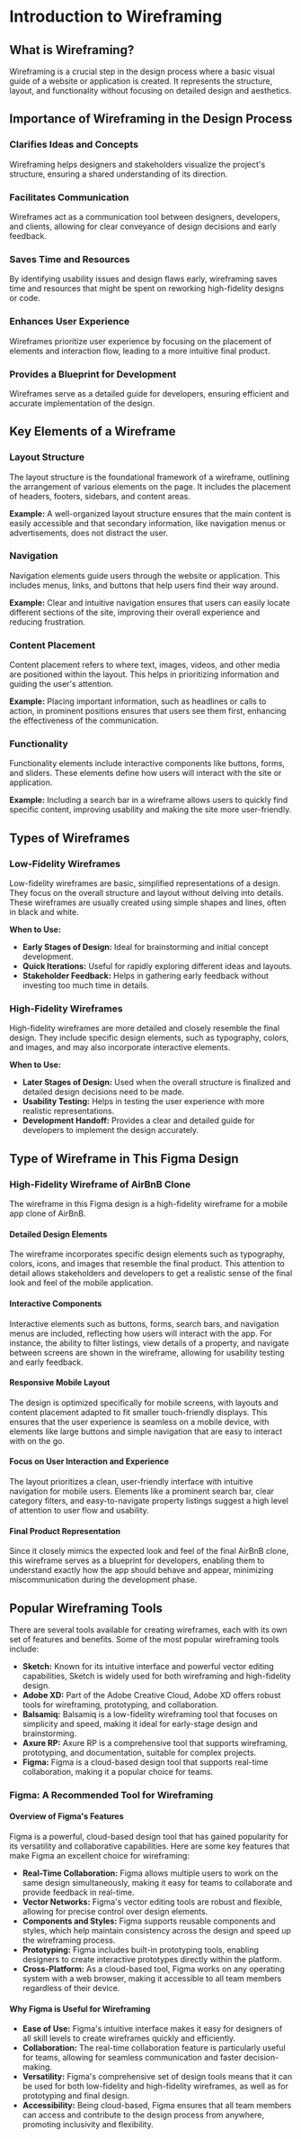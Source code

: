 # Introduction to Wireframing

## What is Wireframing?

Wireframing is a crucial step in the design process where a basic visual guide of a website or application is created. It represents the structure, layout, and functionality without focusing on detailed design and aesthetics.

## Importance of Wireframing in the Design Process

### Clarifies Ideas and Concepts
Wireframing helps designers and stakeholders visualize the project's structure, ensuring a shared understanding of its direction.

### Facilitates Communication
Wireframes act as a communication tool between designers, developers, and clients, allowing for clear conveyance of design decisions and early feedback.

### Saves Time and Resources
By identifying usability issues and design flaws early, wireframing saves time and resources that might be spent on reworking high-fidelity designs or code.

### Enhances User Experience
Wireframes prioritize user experience by focusing on the placement of elements and interaction flow, leading to a more intuitive final product.

### Provides a Blueprint for Development
Wireframes serve as a detailed guide for developers, ensuring efficient and accurate implementation of the design.

## Key Elements of a Wireframe

### Layout Structure
The layout structure is the foundational framework of a wireframe, outlining the arrangement of various elements on the page. It includes the placement of headers, footers, sidebars, and content areas.

**Example:** A well-organized layout structure ensures that the main content is easily accessible and that secondary information, like navigation menus or advertisements, does not distract the user.

### Navigation
Navigation elements guide users through the website or application. This includes menus, links, and buttons that help users find their way around.

**Example:** Clear and intuitive navigation ensures that users can easily locate different sections of the site, improving their overall experience and reducing frustration.

### Content Placement
Content placement refers to where text, images, videos, and other media are positioned within the layout. This helps in prioritizing information and guiding the user's attention.

**Example:** Placing important information, such as headlines or calls to action, in prominent positions ensures that users see them first, enhancing the effectiveness of the communication.

### Functionality
Functionality elements include interactive components like buttons, forms, and sliders. These elements define how users will interact with the site or application.

**Example:** Including a search bar in a wireframe allows users to quickly find specific content, improving usability and making the site more user-friendly.

## Types of Wireframes

### Low-Fidelity Wireframes
Low-fidelity wireframes are basic, simplified representations of a design. They focus on the overall structure and layout without delving into details. These wireframes are usually created using simple shapes and lines, often in black and white.

**When to Use:**
- **Early Stages of Design:** Ideal for brainstorming and initial concept development.
- **Quick Iterations:** Useful for rapidly exploring different ideas and layouts.
- **Stakeholder Feedback:** Helps in gathering early feedback without investing too much time in details.

### High-Fidelity Wireframes
High-fidelity wireframes are more detailed and closely resemble the final design. They include specific design elements, such as typography, colors, and images, and may also incorporate interactive elements.

**When to Use:**
- **Later Stages of Design:** Used when the overall structure is finalized and detailed design decisions need to be made.
- **Usability Testing:** Helps in testing the user experience with more realistic representations.
- **Development Handoff:** Provides a clear and detailed guide for developers to implement the design accurately.

## Type of Wireframe in This Figma Design

### High-Fidelity Wireframe of AirBnB Clone

The wireframe in this Figma design is a high-fidelity wireframe for a mobile app clone of AirBnB.

#### Detailed Design Elements
The wireframe incorporates specific design elements such as typography, colors, icons, and images that resemble the final product.
This attention to detail allows stakeholders and developers to get a realistic sense of the final look and feel of the mobile application.

#### Interactive Components
Interactive elements such as buttons, forms, search bars, and navigation menus are included, reflecting how users will interact with the app.
For instance, the ability to filter listings, view details of a property, and navigate between screens are shown in the wireframe,
allowing for usability testing and early feedback.

#### Responsive Mobile Layout
The design is optimized specifically for mobile screens, with layouts and content placement adapted to fit smaller touch-friendly displays.
This ensures that the user experience is seamless on a mobile device, with elements like large buttons and simple navigation that are easy to
interact with on the go.

#### Focus on User Interaction and Experience
The layout prioritizes a clean, user-friendly interface with intuitive navigation for mobile users. Elements like a prominent search bar,
clear category filters, and easy-to-navigate property listings suggest a high level of attention to user flow and usability.

#### Final Product Representation
Since it closely mimics the expected look and feel of the final AirBnB clone, this wireframe serves as a blueprint for developers,
enabling them to understand exactly how the app should behave and appear, minimizing miscommunication during the development phase.

## Popular Wireframing Tools

There are several tools available for creating wireframes, each with its own set of features and benefits. Some of the most popular wireframing tools include:

- **Sketch:** Known for its intuitive interface and powerful vector editing capabilities, Sketch is widely used for both wireframing and high-fidelity design.
- **Adobe XD:** Part of the Adobe Creative Cloud, Adobe XD offers robust tools for wireframing, prototyping, and collaboration.
- **Balsamiq:** Balsamiq is a low-fidelity wireframing tool that focuses on simplicity and speed, making it ideal for early-stage design and brainstorming.
- **Axure RP:** Axure RP is a comprehensive tool that supports wireframing, prototyping, and documentation, suitable for complex projects.
- **Figma:** Figma is a cloud-based design tool that supports real-time collaboration, making it a popular choice for teams.

### Figma: A Recommended Tool for Wireframing

#### Overview of Figma's Features

Figma is a powerful, cloud-based design tool that has gained popularity for its versatility and collaborative capabilities. Here are some key features that make Figma an excellent choice for wireframing:

- **Real-Time Collaboration:** Figma allows multiple users to work on the same design simultaneously, making it easy for teams to collaborate and provide feedback in real-time.
- **Vector Networks:** Figma's vector editing tools are robust and flexible, allowing for precise control over design elements.
- **Components and Styles:** Figma supports reusable components and styles, which help maintain consistency across the design and speed up the wireframing process.
- **Prototyping:** Figma includes built-in prototyping tools, enabling designers to create interactive prototypes directly within the platform.
- **Cross-Platform:** As a cloud-based tool, Figma works on any operating system with a web browser, making it accessible to all team members regardless of their device.

#### Why Figma is Useful for Wireframing

- **Ease of Use:** Figma's intuitive interface makes it easy for designers of all skill levels to create wireframes quickly and efficiently.
- **Collaboration:** The real-time collaboration feature is particularly useful for teams, allowing for seamless communication and faster decision-making.
- **Versatility:** Figma's comprehensive set of design tools means that it can be used for both low-fidelity and high-fidelity wireframes, as well as for prototyping and final design.
- **Accessibility:** Being cloud-based, Figma ensures that all team members can access and contribute to the design process from anywhere, promoting inclusivity and flexibility.
